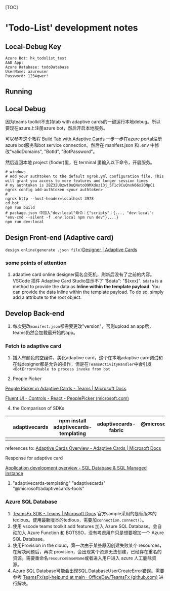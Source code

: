 [TOC]

# 'Todo-List' development notes

## Local-Debug Key

````
Azure Bot: hk_todolist_test
AAD App: 
Azure Database: todoDatabase
UserName: azureuser
Password: 1234qwer!
````



## Running

## Local Debug

因为teams toolkit不支持tab with adaptive cards的一键运行本地debug。所以要现在azure上注册azure bot，然后开启本地服务。

可以参考这个教程 [Build Tab with Adaptive Cards](https://docs.microsoft.com/en-us/microsoftteams/platform/sbs-tab-with-adaptive-cards) 一步一步在azure portal注册azure bot服务和bot service connection。然后在 manifest.json 和 .env 中修改"validDomains", "BotId", "BotPassword"。

然后返回本地 project (floder)里，在 terminal 里输入以下命令，开启服务。

```shell
# windows
# Add your authtoken to the default ngrok.yml configuration file. This will grant you access to more features and longer session times
# my authtoken is 2BZ32U8zwt0uQNetoO9MXdoz13j_5T1c9CuQnxN66x2QNpCi
ngrok config add-authtoken <your authtoken>
# 
ngrok http --host-header=localhost 3978
cd bot
npm run build
# package.json 中加入"dev:local"命令：{"scripts"：{..., "dev:local": "env-cmd --silent -f .env.local npm run dev"},...}
npm run dev:local
```



## Design Front-end (Adaptive card)

`design online(generate .json file)`[Designer | Adaptive Cards](https://adaptivecards.io/designer/)

### some points of attention

1. adaptive card online designer莫名会死机，刷新后没有了之前的内容。VSCode 插件 Adaptive Card Studio显示不了''$data": "${xxx}". `$data` is a method to provide the data as **Inline within the template payload**. You can provide the data inline within the template payload. To do so, simply add a attribute to the root object.



## Develop Back-end

1. 每次更改`manifest.json`都需要更改"version"，否则upload an app后，teams仍然会加载最开始的app。

### Fetch to adaptive card

1. 插入有颜色的空组件，美化adaptive card，这个在本地adaptive card调试和在线designer都是允许的操作，但是在`TeamsActivityHandler`中会引发 `<BotError>Unable to process invoke from bot`

3.  People Picker 

   [People Picker in Adaptive Cards - Teams | Microsoft Docs](https://docs.microsoft.com/en-us/microsoftteams/platform/task-modules-and-cards/cards/people-picker?tabs=desktop#dataset)

   [Fluent UI - Controls - React - PeoplePicker (microsoft.com)](https://developer.microsoft.com/en-us/fluentui#/controls/web/peoplepicker)

4.  the Comparison of SDKs 

|   | adaptivecards | npm install adaptivecards-templating | adaptivecards-fabric | @microsoft/adaptivecards-tools |
| --------  | ------------- | ------------------------------------ | -------------------- | ------------------------------ |
|   |               |                                      |                      |                                |

   references to: [Adaptive Cards Overview - Adaptive Cards | Microsoft Docs](https://docs.microsoft.com/en-us/adaptive-cards/)

Response for adaptive card

[Application development overview - SQL Database & SQL Managed Instance](https://docs.microsoft.com/en-us/azure/azure-sql/database/develop-overview?view=azuresql)

1. "adaptivecards-templating"  "adaptivecards" "@microsoft/adaptivecards-tools"

### Azure SQL Database

1. [TeamsFx SDK - Teams | Microsoft Docs](https://docs.microsoft.com/en-us/microsoftteams/platform/toolkit/teamsfx-sdk) 官方sample采用的是低版本的tedious。使用最新版本的tedious，需要加`connection.connect()`。
2. 使用 vscode teams toolkit add features 加入 Azure SQL Database。会自动加入 Azure Function 和 BOTSSO，没有考虑用户只是想要增加一个 Azure SQL Database。
3. 使用Provision in the cloud，第一次由于某些原因创建失败某个 resources，在解决问题后，再次 provision，会出现某个资源无法创建，已经存在重名的资源。需要重命名`resourceBaseName`或者进入用户进入 azure 人工删除资源。
4. Azure SQL Database可能会出现SQL.DatabaseUserCreateError错误。需要参考 [TeamsFx/sql-help.md at main · OfficeDev/TeamsFx (github.com)](https://github.com/OfficeDev/TeamsFx/blob/main/docs/fx-core/sql-help.md) 进行解决。
